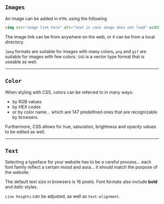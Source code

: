 ## `Images`

An image can be added in `HTML` using the following 

```html
<img src="image link here" alt="text in case image does not load" width="500" height="250"/>
```

The image link can be from anywhere on the web, or it can be from a local directory.

`Jpeg` formats are suitable for images with many colors, `png` and `gif` are suitable for images with few colors. `SVG` is a vector type format that is useable as well.
 
---

## `Color`

When styling with CSS, colors can be referred to in many ways:
- by RGB values
- by HEX codes
- or by color name... which are 147 predefined ones that are recognizable by browsers.

Furthermore, CSS allows for hue, saturation, brightness and opacity values to be edited as well.

---

## `Text`

Selecting a typeface for your website has to be a careful process... each font family reflect a certain mood and aura... it should match the purpose of the website.

The default text size in browsers is 16 pixels. Font formats also include **bold** and *italic* styles.

`Line heights` can be adjusted, as well as `text-alignment`.
